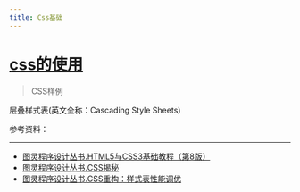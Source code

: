 ```yaml
---
title: Css基础
---
```


# [css的使用](https://baike.baidu.com/item/CSS/5457)

>CSS样例

<div class="sticky-container">
   <div class="blurfield">
     <div class="ball1"></div>
     <div class="ball2"></div>
   </div>
 </div>


层叠样式表(英文全称：Cascading Style Sheets)

参考资料：
***
- [图灵程序设计丛书.HTML5与CSS3基础教程（第8版）](https://www.ituring.com.cn/book/1199)
- [图灵程序设计丛书.CSS揭秘](https://www.ituring.com.cn/book/1695)
- [图灵程序设计丛书.CSS重构：样式表性能调优](https://www.ituring.com.cn/book/1943)






